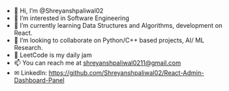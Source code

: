 - 👋 Hi, I’m @Shreyanshpaliwal02
- 👀 I’m interested in Software Engineering
- 🌱 I’m currently learning Data Structures and Algorithms, development on React.
- 💞️ I’m looking to collaborate on Python/C++ based projects, AI/ ML Research.
- 🍙 LeetCode is my daily jam
- 📫 You can reach me at shreyanshpaliwal0211@gmail.com
- ✉ LinkedIn: https://github.com/Shreyanshpaliwal02/React-Admin-Dashboard-Panel
<!---
Shreyanshpaliwal02/Shreyanshpaliwal02 is a ✨ special ✨ repository because its `README.md` (this file) appears on your GitHub profile.
You can click the Preview link to take a look at your changes.
--->
